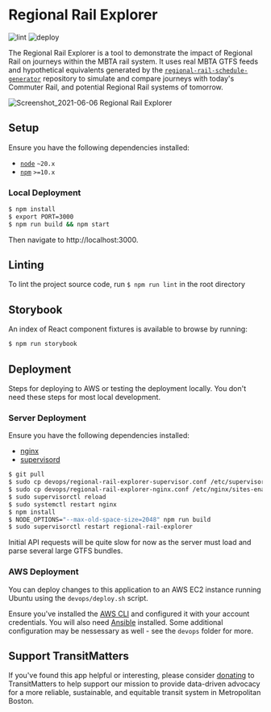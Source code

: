 # Regional Rail Explorer
![lint](https://github.com/transitmatters/regional-rail-explorer/workflows/lint/badge.svg?branch=main)
![deploy](https://github.com/transitmatters/regional-rail-explorer/workflows/deploy/badge.svg?branch=main)

The Regional Rail Explorer is a tool to demonstrate the impact of Regional Rail on journeys within the MBTA rail system. It uses real MBTA GTFS feeds and hypothetical equivalents generated by the [`regional-rail-schedule-generator`](https://github.com/transitmatters/regional-rail-schedule-generator) repository to simulate and compare journeys with today's Commuter Rail, and potential Regional Rail systems of tomorrow.

![Screenshot_2021-06-06 Regional Rail Explorer](https://user-images.githubusercontent.com/2208769/120929859-b8b3b800-c6b8-11eb-8ed3-84a73ddff88b.png)

## Setup
Ensure you have the following dependencies installed:
 - [`node`](https://nodejs.org/en/) `~20.x`
 - [`npm`](https://www.npmjs.com/) `>=10.x`

### Local Deployment
```bash
$ npm install
$ export PORT=3000
$ npm run build && npm start
```
Then navigate to http://localhost:3000.

## Linting
To lint the project source code, run `$ npm run lint` in the root directory

## Storybook
An index of React component fixtures is available to browse by running:

```bash
$ npm run storybook
```

## Deployment

Steps for deploying to AWS or testing the deployment locally. You don't need these steps for most local development.

### Server Deployment
Ensure you have the following dependencies installed:
- [nginx](https://www.nginx.com/)
- [supervisord](http://supervisord.org/introduction.html)

```bash
$ git pull
$ sudo cp devops/regional-rail-explorer-supervisor.conf /etc/supervisor/conf.d/regional-rail-explorer.conf
$ sudo cp devops/regional-rail-explorer-nginx.conf /etc/nginx/sites-enabled/
$ sudo supervisorctl reload
$ sudo systemctl restart nginx
$ npm install
$ NODE_OPTIONS="--max-old-space-size=2048" npm run build
$ sudo supervisorctl restart regional-rail-explorer
```

Initial API requests will be quite slow for now as the server must load and parse several large GTFS bundles.

### AWS Deployment
You can deploy changes to this application to an AWS EC2 instance running Ubuntu using the `devops/deploy.sh` script.

Ensure you've installed the [AWS CLI](https://aws.amazon.com/cli/) and configured it with your account credentials. You will also need [Ansible](https://www.ansible.com/) installed. Some additional configuration may be nessessary as well - see the `devops` folder for more.

## Support TransitMatters
If you've found this app helpful or interesting, please consider [donating](https://transitmatters.org/donate) to TransitMatters to help support our mission to provide data-driven advocacy for a more reliable, sustainable, and equitable transit system in Metropolitan Boston.
